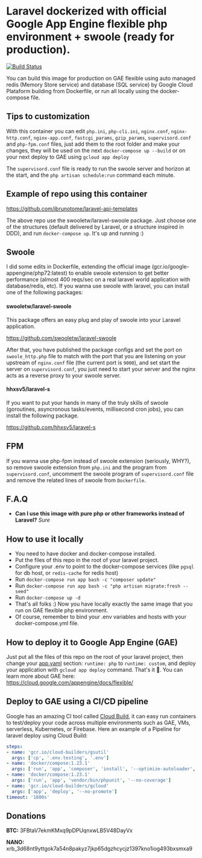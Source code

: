 # Laravel dockerized with official Google App Engine flexible php environment + swoole (ready for production).

[![Build Status](https://semaphoreci.com/api/v1/ibrunotome/docker-laravel-appengine/branches/master/badge.svg)](https://semaphoreci.com/ibrunotome/docker-laravel-appengine)

You can build this image for production on GAE flexible using auto managed redis (Memory Store service) and database (SQL service) by Google Cloud Plataform building from Dockerfile, or run all locally using the docker-compose file.

## Tips to customization

With this container you can edit `php.ini`, `php-cli.ini`, `nginx.conf`, `nginx-http.conf`, `nginx-app.conf`, `fastcgi_params`, `gzip_params`, `supervisord.conf` and `php-fpm.conf` files, just add them to the root folder and make your changes, they will be used on the next `docker-compose up --build` or on your next deploy to GAE using `gcloud app deploy`

The `supervisord.conf` file is ready to run the swoole server and horizon at the start, and the `php artisan schedule:run` command each minute.

## Example of repo using this container

https://github.com/ibrunotome/laravel-api-templates

The above repo use the swooletw/laravel-swoole package. Just choose one of the structures (default delivered by Laravel, or a structure inspired in DDD), and run `docker-compose up`. It's up and running :)

## Swoole

I did some edits in Dockerfile, extending the official image (gcr.io/google-appengine/php72:latest) to enable swoole extension to get better performance (almost 400 reqs/sec on a real laravel world application with database/redis, etc). If you wanna use swoole with laravel, you can install one of the following packages: 

#### swooletw/laravel-swoole

This package offers an easy plug and play of swoole into your Laravel application.

https://github.com/swooletw/laravel-swoole 

After that, you have published the package configs and set the port on `swoole_http.php` file to match with the port that you are listening on your upstream of `nginx.conf` file (the current port is `9000`), and set start the server on `supervisord.conf`, you just need to start your server and the nginx acts as a reverse proxy to your swoole server.

#### hhxsv5/laravel-s

If you want to put your hands in many of the truly skills of swoole (goroutines, asyncronous tasks/events, millisecond cron jobs), you can install the following package.

https://github.com/hhxsv5/laravel-s

## FPM

If you wanna use php-fpm instead of swoole extension (seriously, WHY?), so remove swoole extension from `php.ini` and the program from `supervisord.conf`, uncomment the swoole program of `supervisord.conf` file and remove the related lines of swoole from `Dockerfile`.

## F.A.Q

- **Can I use this image with pure php or other frameworks instead of Laravel?** *Sure*

## How to use it locally

- You need to have docker and docker-compose installed.
- Put the files of this repo in the root of your laravel project.
- Configure your .env to point to the docker-compose services (like `pgsql` for db host, or `redis-cache` for redis host)
- Run ```docker-compose run app bash -c "composer update"```
- Run ```docker-compose run app bash -c "php artisan migrate:fresh --seed"```
- Run ```docker-compose up -d```
- That's all folks :) Now you have locally exactly the same image that you run on GAE flexible php environment.
- Of course, remember to bind your .env variables and hosts with your docker-compose.yml file.

## How to deploy it to Google App Engine (GAE)

Just put all the files of this repo on the root of your laravel project, then change your [app.yaml](https://cloud.google.com/appengine/docs/flexible/php/configuring-your-app-with-app-yaml) section: `runtime: php` to `runtime: custom`, and deploy your application with `gcloud app deploy` command. That's it 🎉. You can learn more about GAE here: https://cloud.google.com/appengine/docs/flexible/

## Deploy to GAE using a CI/CD pipeline

Google has an amazing CI tool called [Cloud Build](https://cloud.google.com/cloud-build/), it can easy run containers to test/deploy your code  across multiple environments such as GAE, VMs, serverless, Kubernetes, or Firebase. Here an example of a Pipeline for laravel deploy using Cloud Build:

```yaml
steps:
- name: 'gcr.io/cloud-builders/gsutil'
  args: ['cp', '.env.testing', '.env']
- name: 'docker/compose:1.23.1'
  args: ['run', 'app', 'composer', 'install', '--optimize-autoloader', '--no-interaction', '--no-ansi', '--no-progress', '--no-scripts', '--prefer-dist']
- name: 'docker/compose:1.23.1'
  args: ['run', 'app', 'vendor/bin/phpunit', '--no-coverage']
- name: 'gcr.io/cloud-builders/gcloud'
  args: ['app', 'deploy', '--no-promote']
timeout: '1800s'
```

## Donations

**BTC:** 3FBtaV7ekmKMxq9pDPUqnxwLB5V48DayVx

**NANO:** xrb_3d68nt9yttgok7a54n8pakyz7jkp65dgzhcycjz1397kno1iog493bxsmxa9
